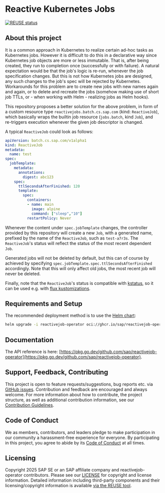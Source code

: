 # Reactive Kubernetes Jobs

[![REUSE status](https://api.reuse.software/badge/github.com/SAP/reactivejob-operator)](https://api.reuse.software/info/github.com/SAP/reactivejob-operator)

## About this project

It is a common approach in Kubernetes to realize certain ad-hoc tasks as Kubernetes jobs.
However it is difficult to do this in a declarative way since Kubernetes job objects are more or less immutable.
That is, after being created, they run to completion once (successfully or with failure).
A natural expectation would be that the job's logic is re-run, whenever the job specification changes.
But this is not how Kubernetes jobs are designed, any such changes to the job's spec will be rejected by Kubernetes.
Workarounds for this problem are to create new jobs with new names again and again, or to delete and recreate the jobs (somehow making use of short job TTLs, or - when working with Helm - realizing jobs as Helm hooks).

This repository proposes a better solution for the above problem, in form of a custom resource type `reactivejobs.batch.cs.sap.com` (kind: `ReactiveJob`),
which basically wraps the builtin job resource (`jobs.batch`, kind `Job`), and re-triggers execution whenever the given job descriptor is changed.

A typical `ReactiveJob` could look as follows:

```yaml
apiVersion: batch.cs.sap.com/v1alpha1
kind: ReactiveJob
metadata:
  name: test
spec:
  jobTemplate:
    metadata:
      annotations:
        digest: abc123
    spec:
      ttlSecondsAfterFinished: 120
      template:
        spec:
          containers:
          - name: main
            image: alpine
            command: ["sleep","10"]
          restartPolicy: Never
```

Whenever the content under `spec.jobTemplate` changes, the controller provided by this repository will create a new `Job`, with a generated name, prefixed by the name of the `ReactiveJob`, such as `test-a7r3s`. The `ReactiveJob`'s status will reflect the status of the most recent dependent `Job`.

Generated jobs will not be deleted by default, but this can of course by achieved by specifying `spec.jobTemplate.spec.ttlSecondsAfterFinished` accordingly.
Note that this will only affect old jobs, the most recent job will never be deleted.

Finally, note that the `ReactiveJob`'s status is compatible with [kstatus](https://github.com/kubernetes-sigs/cli-utils/tree/master/pkg/kstatus), so it can be used e.g. with [flux kustomizations](https://fluxcd.io/docs/components/kustomize/kustomization/).

## Requirements and Setup

The recommended deployment method is to use the [Helm chart](https://github.com/sap/reactivejob-operator-helm):

```bash
helm upgrade -i reactivejob-operator oci://ghcr.io/sap/reactivejob-operator-helm/reactivejob-operator
```

## Documentation
 
The API reference is here: [https://pkg.go.dev/github.com/sap/reactivejob-operator](https://pkg.go.dev/github.com/sap/reactivejob-operator).

## Support, Feedback, Contributing

This project is open to feature requests/suggestions, bug reports etc. via [GitHub issues](https://github.com/SAP/reactivejob-operator/issues). Contribution and feedback are encouraged and always welcome. For more information about how to contribute, the project structure, as well as additional contribution information, see our [Contribution Guidelines](CONTRIBUTING.md).

## Code of Conduct

We as members, contributors, and leaders pledge to make participation in our community a harassment-free experience for everyone. By participating in this project, you agree to abide by its [Code of Conduct](https://github.com/SAP/.github/blob/main/CODE_OF_CONDUCT.md) at all times.

## Licensing

Copyright 2025 SAP SE or an SAP affiliate company and reactivejob-operator contributors. Please see our [LICENSE](LICENSE) for copyright and license information. Detailed information including third-party components and their licensing/copyright information is available [via the REUSE tool](https://api.reuse.software/info/github.com/SAP/reactivejob-operator).
